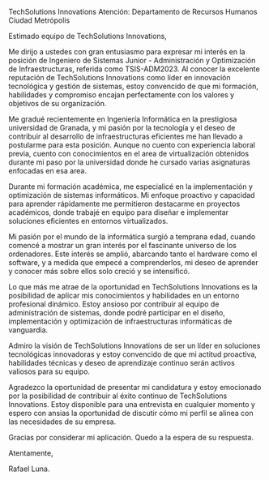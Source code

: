 TechSolutions Innovations
Atención: Departamento de Recursos Humanos
Ciudad Metrópolis

Estimado equipo de TechSolutions Innovations,

Me dirijo a ustedes con gran entusiasmo para expresar mi interés en la posición de Ingeniero de Sistemas Junior - Administración y Optimización de Infraestructuras, referida como TSIS-ADM2023. Al conocer la excelente reputación de TechSolutions Innovations como líder en innovación tecnológica y gestión de sistemas, estoy convencido de que mi formación, habilidades y compromiso encajan perfectamente con los valores y objetivos de su organización.

Me gradué recientemente en Ingeniería Informática en la prestigiosa universidad de Granada, y mi pasión por la tecnología y el deseo de contribuir al desarrollo de infraestructuras eficientes me han llevado a postularme para esta posición. Aunque no cuento con experiencia laboral previa, cuento con conocimientos en el area de virtualización obtenidos durante mi paso por la universidad donde he cursado varias asignaturas enfocadas en esa area.

Durante mi formación académica, me especialicé en la implementación y optimización de sistemas informáticos. Mi enfoque proactivo y capacidad para aprender rápidamente me permitieron destacarme en proyectos académicos, donde trabajé en equipo para diseñar e implementar soluciones eficientes en entornos virtualizados.

Mi pasión por el mundo de la informática surgió a temprana edad, cuando comencé a mostrar un gran interés por el fascinante universo de los ordenadores. Este interés se amplió, abarcando tanto el hardware como el software, y a medida que empecé a comprenderlos, mi deseo de aprender y conocer más sobre ellos solo creció y se intensificó.

Lo que más me atrae de la oportunidad en TechSolutions Innovations es la posibilidad de aplicar mis conocimientos y habilidades en un entorno profesional dinámico. Estoy ansioso por contribuir al equipo de administración de sistemas, donde podré participar en el diseño, implementación y optimización de infraestructuras informáticas de vanguardia.

Admiro la visión de TechSolutions Innovations de ser un líder en soluciones tecnológicas innovadoras y estoy convencido de que mi actitud proactiva, habilidades técnicas y deseo de aprendizaje continuo serán activos valiosos para su equipo.

Agradezco la oportunidad de presentar mi candidatura y estoy emocionado por la posibilidad de contribuir al éxito continuo de TechSolutions Innovations. Estoy disponible para una entrevista en cualquier momento y espero con ansias la oportunidad de discutir cómo mi perfil se alinea con las necesidades de su empresa.

Gracias por considerar mi aplicación. Quedo a la espera de su respuesta.

Atentamente,

Rafael Luna.
